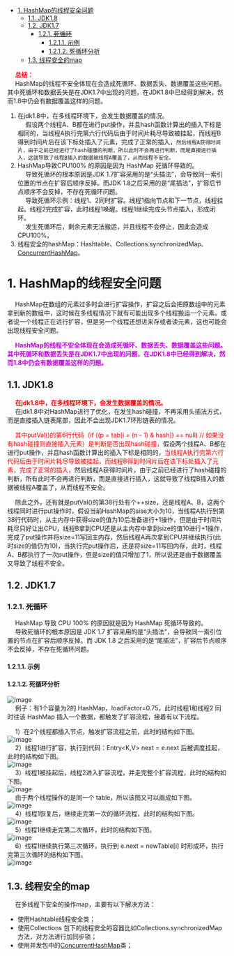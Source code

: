 


<!-- TOC -->

- [1. HashMap的线程安全问题](#1-hashmap的线程安全问题)
    - [1.1. JDK1.8](#11-jdk18)
    - [1.2. JDK1.7](#12-jdk17)
        - [1.2.1. ~~死循环~~](#121-死循环)
            - [1.2.1.1. 示例](#1211-示例)
            - [1.2.1.2. 死循环分析](#1212-死循环分析)
    - [1.3. 线程安全的map](#13-线程安全的map)

<!-- /TOC -->

&emsp; **<font color = "red">总结：</font>**  
&emsp; HashMap的线程不安全体现在会造成死循环、数据丢失、数据覆盖这些问题。其中死循环和数据丢失是在JDK1.7中出现的问题，在JDK1.8中已经得到解决，然而1.8中仍会有数据覆盖这样的问题。  
1. 在jdk1.8中，在多线程环境下，会发生数据覆盖的情况。  
&emsp; 假设两个线程A、B都在进行put操作，并且hash函数计算出的插入下标是相同的，当线程A执行完第六行代码后由于时间片耗尽导致被挂起，而线程B得到时间片后在该下标处插入了元素，完成了正常的插入，`然后线程A获得时间片，由于之前已经进行了hash碰撞的判断，所以此时不会再进行判断，而是直接进行插入，这就导致了线程B插入的数据被线程A覆盖了，从而线程不安全。`  
2. HashMap导致CPU100% 的原因是因为 HashMap 死循环导致的。  
&emsp; 导致死循环的根本原因是JDK 1.7扩容采用的是“头插法”，会导致同一索引位置的节点在扩容后顺序反掉。而JDK 1.8之后采用的是“尾插法”，扩容后节点顺序不会反掉，不存在死循环问题。  
&emsp; 导致死循环示例：线程1、2同时扩容。线程1指向节点和下一节点，线程挂起。线程2完成扩容，此时线程1唤醒。线程1继续完成头节点插入，形成闭环。    
&emsp; 发生死循环后，剩余元素无法搬运，并且线程不会停止，因此会造成CPU100%。  
3. 线程安全的hashMap：Hashtable、Collections.synchronizedMap、[ConcurrentHashMap](/docs/java/concurrent/ConcurrentHashMap.md)。  

# 1. HashMap的线程安全问题

<!-- 

踩坑！JDK8中HashMap依然会死循环！ 
https://mp.weixin.qq.com/s/BKPKvcENMEQSELPQ4C7ZvQ

https://mp.weixin.qq.com/s/cxJIdMIAF2T5BqLxRDid8w
https://mp.weixin.qq.com/s/tF-qQQNPKSvJb6v1ZDcwcg
-->


&emsp; HashMap在数组的元素过多时会进行扩容操作，扩容之后会把原数组中的元素拿到新的数组中，这时候在多线程情况下就有可能出现多个线程搬运一个元素。或者说一个线程正在进行扩容，但是另一个线程还想进来存或者读元素，这也可能会出现线程安全问题。   

&emsp; **<font color = "clime">HashMap的线程不安全体现在会造成死循环、数据丢失、数据覆盖这些问题。其中死循环和数据丢失是在JDK1.7中出现的问题，在JDK1.8中已经得到解决，然而1.8中仍会有数据覆盖这样的问题。</font>**  

## 1.1. JDK1.8
<!-- 
https://blog.csdn.net/swpu_ocean/article/details/88917958
-->

&emsp;  **<font color = "red">在jdk1.8中，在多线程环境下，会发生数据覆盖的情况。</font>**  
&emsp; 在jdk1.8中对HashMap进行了优化，在发生hash碰撞，不再采用头插法方式，而是直接插入链表尾部，因此不会出现JDK1.7环形链表的情况。  

&emsp; <font color = "red">其中putVal()的第6行代码（if ((p = tab[i = (n - 1) & hash]) == null) // 如果没有hash碰撞则直接插入元素）是判断是否出现hash碰撞，</font>假设两个线程A、B都在进行put操作，并且hash函数计算出的插入下标是相同的，<font color = "red">当线程A执行完第六行代码后由于时间片耗尽导致被挂起，而线程B得到时间片后在该下标处插入了元素，完成了正常的插入，</font>然后线程A获得时间片，由于之前已经进行了hash碰撞的判断，所有此时不会再进行判断，而是直接进行插入，这就导致了线程B插入的数据被线程A覆盖了，从而线程不安全。  

&emsp; 除此之外，还有就是putVal()的第38行处有个++size，还是线程A、B，这两个线程同时进行put操作时，假设当前HashMap的sise大小为10，当线程A执行到第38行代码时，从主内存中获得size的值为10后准备进行+1操作，但是由于时间片耗尽只好让出CPU，线程B拿到CPU还是从主内存中拿到size的值10进行+1操作，完成了put操作并将size=11写回主内存，然后线程A再次拿到CPU并继续执行(此时size的值仍为10)，当执行完put操作后，还是将size=11写回内存，此时，线程A、B都执行了一次put操作，但是size的值只增加了1，所以说还是由于数据覆盖又导致了线程不安全。  

## 1.2. JDK1.7

### 1.2.1. ~~死循环~~
<!--

**** https://blog.csdn.net/J080624/article/details/87923678
**** https://mp.weixin.qq.com/s/wIjAj4rAAZccAl-yhmj_TA
https://blog.csdn.net/swpu_ocean/article/details/88917958
https://mp.weixin.qq.com/s?__biz=MzkzODE3OTI0Ng==&mid=2247491120&idx=1&sn=44228b42b8f54508f2ee01af9a3a231e&source=41#wechat_redirect
https://mp.weixin.qq.com/s/ZL2tgDZ5RAZvqrHo2qHPiQ
-->

&emsp; HashMap 导致 CPU 100% 的原因就是因为 HashMap 死循环导致的。  
&emsp; 导致死循环的根本原因是 JDK 1.7 扩容采用的是“头插法”，会导致同一索引位置的节点在扩容后顺序反掉。而 JDK 1.8 之后采用的是“尾插法”，扩容后节点顺序不会反掉，不存在死循环问题。  

#### 1.2.1.1. 示例  
<!-- 
https://mp.weixin.qq.com/s?__biz=MzkzODE3OTI0Ng==&mid=2247491120&idx=1&sn=44228b42b8f54508f2ee01af9a3a231e&source=41#wechat_redirect
-->

#### 1.2.1.2. 死循环分析  
![image](http://www.wt1814.com/static/view/images/java/JDK/Collection/collection-21.png)  
&emsp; 例子：有1个容量为2的 HashMap，loadFactor=0.75，此时线程1和线程2 同时往该 HashMap 插入一个数据，都触发了扩容流程，接着有以下流程。   

&emsp; 1）在2个线程都插入节点，触发扩容流程之前，此时的结构如下图。  
![image](http://www.wt1814.com/static/view/images/java/JDK/Collection/collection-22.png)  
&emsp; 2）线程1进行扩容，执行到代码：Entry<K,V> next = e.next 后被调度挂起，此时的结构如下图。  
![image](http://www.wt1814.com/static/view/images/java/JDK/Collection/collection-23.png)  
&emsp; 3）线程1被挂起后，线程2进入扩容流程，并走完整个扩容流程，此时的结构如下图。  
![image](http://www.wt1814.com/static/view/images/java/JDK/Collection/collection-24.png)  
&emsp; 由于两个线程操作的是同一个 table，所以该图又可以画成如下图。  
![image](http://www.wt1814.com/static/view/images/java/JDK/Collection/collection-25.png)  
&emsp; 4）线程1恢复后，继续走完第一次的循环流程，此时的结构如下图。  
![image](http://www.wt1814.com/static/view/images/java/JDK/Collection/collection-26.png)  
&emsp; 5）线程1继续走完第二次循环，此时的结构如下图。  
![image](http://www.wt1814.com/static/view/images/java/JDK/Collection/collection-27.png)  
&emsp; 6）线程1继续执行第三次循环，执行到 e.next = newTable[i] 时形成环，执行完第三次循环的结构如下图。  
![image](http://www.wt1814.com/static/view/images/java/JDK/Collection/collection-28.png)  


## 1.3. 线程安全的map
&emsp; 在多线程下安全的操作map，主要有以下解决方法：  

* 使用Hashtable线程安全类；  
* 使用Collections 包下的线程安全的容器比如Collections.synchronizedMap方法，对方法进行加同步锁；  
* 使用并发包中的[ConcurrentHashMap](/docs/java/concurrent/ConcurrentHashMap.md)类；  

